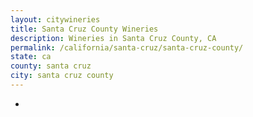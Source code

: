 ```yaml
---
layout: citywineries
title: Santa Cruz County Wineries
description: Wineries in Santa Cruz County, CA
permalink: /california/santa-cruz/santa-cruz-county/
state: ca
county: santa cruz
city: santa cruz county
---
```

-
